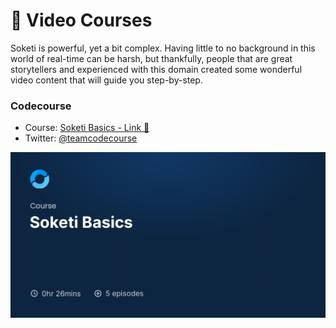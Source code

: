 # 📼 Video Courses

Soketi is powerful, yet a bit complex. Having little to no background in this world of real-time can be harsh, but thankfully, people that are great storytellers and experienced with this domain created some wonderful video content that will guide you step-by-step.

### Codecourse

* Course: [Soketi Basics - Link 🔗](https://codecourse.com/courses/soketi-basics)
* Twitter: [@teamcodecourse](https://twitter.com/teamcodecourse)

![](.gitbook/assets/ng635620y1kj-1.png)
